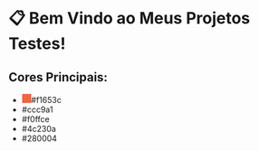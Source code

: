 <h1> &#x1F4CB Bem Vindo ao Meus Projetos Testes! </h1>

<h2> Cores Principais: </h2>

<ul>
  <li><img src="img/readme/f1653c.png" alt="Icone de Cor">#f1653c</li>
  <li>#ccc9a1</li>
  <li>#f0ffce</li>
  <li>#4c230a</li>
  <li>#280004</li>
</ul>

